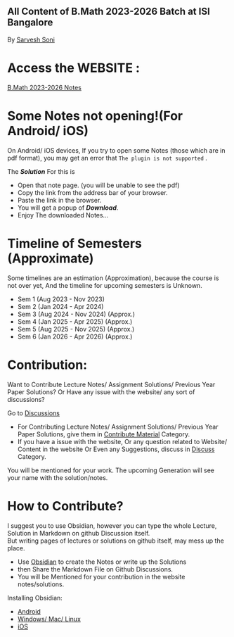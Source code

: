 

## All Content of B.Math 2023-2026 Batch at ISI Bangalore
By [Sarvesh Soni](https://meditatedbison.github.io/MyPortfolio/)

# Access the WEBSITE :
[B.Math 2023-2026 Notes](https://meditatedbison.github.io/B.Math-2023-2026-Notes/)


# Some Notes not opening!(For Android/ iOS)
On Android/ iOS devices, If you try to open some Notes (those which are in pdf format), you may get an error that `The plugin is not supported` . 

The ***Solution*** For this is 
- Open that note page. (you will be unable to see the pdf)
- Copy the link from the address bar of your browser.
- Paste the link in the browser. 
- You will get a popup of ***Download***. 
- Enjoy The downloaded Notes...
  
# Timeline of Semesters (Approximate)
Some timelines are an estimation (Approximation), because the course is not over yet, And the timeline for upcoming semesters is Unknown.
- Sem 1 (Aug 2023 - Nov 2023)
- Sem 2 (Jan 2024 - Apr 2024)
- Sem 3 (Aug 2024 - Nov 2024) (Approx.)
- Sem 4 (Jan 2025 - Apr 2025) (Approx.)
- Sem 5 (Aug 2025 - Nov 2025) (Approx.)
- Sem 6 (Jan 2026 - Apr 2026) (Approx.)

# Contribution:
Want to Contribute Lecture Notes/ Assignment Solutions/ Previous Year Paper Solutions? Or Have any issue with the website/ any sort of discussions? <br />
 
Go to [Discussions](https://github.com/MeditatedBison/B.Math-2023-2026-Notes/discussions) 
- For Contributing Lecture Notes/ Assignment Solutions/ Previous Year Paper Solutions, give them in [Contribute Material](https://github.com/MeditatedBison/B.Math-2023-2026-Notes/discussions/categories/contribute-material) Category.
- If you have a issue with the website, Or any question related to Website/ Content in the website Or Even any Suggestions, discuss in [Discuss](https://github.com/MeditatedBison/B.Math-2023-2026-Notes/discussions/categories/discuss) Category.

You will be mentioned for your work.
The upcoming Generation will see your name with the solution/notes.

# How to Contribute?
I suggest you to use Obsidian, 
however you can type the whole Lecture, Solution in Markdown on github Discussion itself.  
But writing pages of lectures or solutions on github itself, may mess up the place.

- Use [Obsidian](https://obsidian.md/) to create the Notes or write up the Solutions
- then Share the Markdown File on Github Discussions.
- You will be Mentioned for your contribution in the website notes/solutions.

Installing Obsidian:
- [Android](https://play.google.com/store/apps/details?id=md.obsidian)
- [Windows/ Mac/ Linux](https://obsidian.md/)
- [iOS](https://apps.apple.com/us/app/obsidian-connected-notes/id1557175442)

